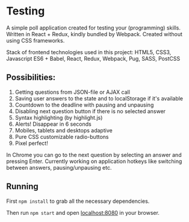 # Testing

A simple poll application created for testing your (programming) skills.
Written in React + Redux, kindly bundled by Webpack.
Created without using CSS frameworks.

Stack of frontend technologies used in this project: HTML5, CSS3, Javascript ES6 + Babel, React, Redux, Webpack, Pug, SASS, PostCSS

## Possibilities:
 1. Getting questions from JSON-file or AJAX call
 2. Saving user answers to the state and to localStorage if it's available
 3. Countdown to the deadline with pausing and unpausing
 4. Disabling next question button if there is no selected answer
 5. Syntax highlighting (by highlight.js)
 6. Alerts! Disappear in 6 seconds
 7. Mobiles, tablets and desktops adaptive
 8. Pure CSS customizable radio-buttons
 9. Pixel perfect!

In Chrome you can go to the next question by selecting an answer and pressing Enter. Currently working on application hotkeys like switching between answers, pausing/unpausing etc.

## Running
First `npm install` to grab all the necessary dependencies.

Then run `npm start` and open <localhost:8080> in your browser.
